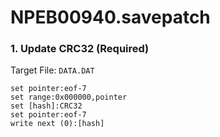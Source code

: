 # NPEB00940.savepatch

### 1. Update CRC32 (Required)

Target File: `DATA.DAT`

```
set pointer:eof-7
set range:0x000000,pointer
set [hash]:CRC32
set pointer:eof-7
write next (0):[hash]
```


